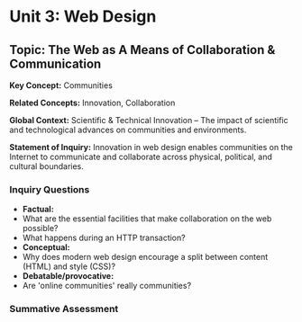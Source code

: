 Unit 3: Web Design
==================

## Topic: The Web as A Means of Collaboration & Communication

__Key Concept:__ Communities

__Related Concepts:__ Innovation, Collaboration

__Global Context:__ Scientific & Technical Innovation – The impact of scientific and technological advances on communities and environments.

__Statement of Inquiry:__ Innovation in web design enables communities on the Internet to communicate and collaborate across physical, political, and cultural boundaries.

### Inquiry Questions

* __Factual:__
 * What are the essential facilities that make collaboration on the web possible?
 * What happens during an HTTP transaction?
* __Conceptual:__
 * Why does modern web design encourage a split between content (HTML) and style (CSS)?
* __Debatable/provocative:__
 * Are 'online communities' really communities?

### Summative Assessment
